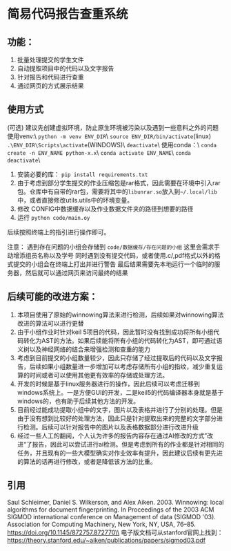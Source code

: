 # 简易代码报告查重系统

## 功能：
1. 批量处理提交的学生文件
2. 自动提取项目中的代码以及文字报告
3. 针对报告和代码进行查重
4. 通过网页的方式展示结果

## 使用方式
(可选) 建议先创建虚拟环境，防止原生环境被污染以及遇到一些意料之外的问题
使用venv:\\
``python -m venv ENV_DIR``\\
``source ENV_DIR/bin/activate``(linux) ``.\ENV_DIR\Scripts\activate``(WINDOWS)\\
``deactivate``\\
使用conda：\\
``conda create -n ENV_NAME python-x.x``\\
``conda activate ENV_NAME``\\
``conda deactivate``\\

1. 安装必要的库： ``pip install requirements.txt``
2. 由于考虑到部分学生提交的作业压缩包是rar格式，因此需要在环境中引入rar包。仓库中有自带的rar包，需要将其中的``libunrar.so``放入到``~/.local/lib``中，或者直接修改utils.utils中的环境变量。
3. 修改 CONFIG中数据缓存以及作业数据文件夹的路径到想要的路径
4. 运行 ``python code/main.oy``

后续按照终端上的指引进行操作即可。

注意：
遇到存在问题的小组会存储到 ``code/数据缓存/存在问题的小组`` 这里会需求手动增添组员名称以及学号
同时遇到没有提交代码，或者使用.c/,pdf格式以外的格式提交的小组会在终端上打出并进行警告
最后结果需要先本地运行一个临时的服务器，然后就可以通过网页来访问最终的结果


## 后续可能的改进方案：
1. 本项目使用了原始的winnowing算法来进行检测，后续如果对winnowing算法改进的算法可以进行更替
2. 由于小组作业时针对keil 5项目的代码，因此暂时没有找到成功将所有小组代码转化为AST的方法。如果后续能将所有小组的代码转化为AST，即可通过语义树以及神经网络的结合来增强检测和查重的能力
3. 考虑到目前提交的小组数量较少，因此只存储了经过提取后的代码以及文字报告，后续如果小组数量进一步增加可以考虑存储所有小组的指纹，减少重复运算的时间或者可以使用其他更有效率的存储或处理方法。
4. 开发的时候是基于linux服务器进行的操作，因此后续可以考虑迁移到windows系统上。一是方便GUI的开发，二是keil5的代码编译器本身就是基于windows的，也有助于后续其他方法的开发。
5. 目前经过能成功提取小组中的文字，图片以及表格并进行了分别的处理。但是由于没有想到比较好的处理方法，因此只是针对提取出来的完整的文字部分进行检测。后续可以针对报告中的图片以及表格数据部分进行改进升级
6. 经过一些人工的翻阅，个人认为许多的报告内容存在通过AI修改的方式”改进“了报告，因此可以尝试进行ai检测。但是考虑到所有的作业都是针对相同的任务，并且现有的一些大模型确实对作业效率有提升，因此建议后续有更先进的算法的话再进行修改，或者是降低该方法的比重。


## 引用
Saul Schleimer, Daniel S. Wilkerson, and Alex Aiken. 2003. Winnowing: local algorithms for document fingerprinting. In Proceedings of the 2003 ACM SIGMOD international conference on Management of data (SIGMOD '03). Association for Computing Machinery, New York, NY, USA, 76–85. https://doi.org/10.1145/872757.872770\\
电子版文档可从stanford官网上找到：https://theory.stanford.edu/~aiken/publications/papers/sigmod03.pdf
